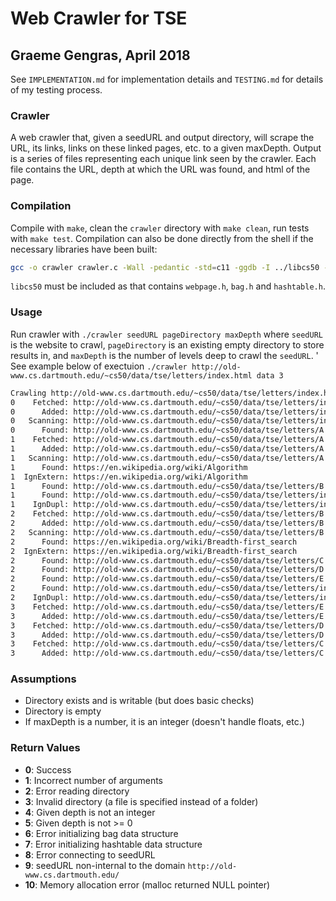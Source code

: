 # Web Crawler for TSE
## Graeme Gengras, April 2018

See `IMPLEMENTATION.md` for implementation details and `TESTING.md`
for details of my testing process.

### Crawler
A web crawler that, given a seedURL and output directory, will scrape the URL, its links, links on these linked pages,
etc. to a given maxDepth.  Output is a series of files representing each unique link seen by the crawler.  Each
file contains the URL, depth at which the URL was found, and html of the page.

### Compilation
Compile with `make`, clean the `crawler` directory with `make clean`,
run tests with `make test`.  Compilation can also be done directly from the shell
if the necessary libraries have been built:

```bash
gcc -o crawler crawler.c -Wall -pedantic -std=c11 -ggdb -I ../libcs50 -L ../libcs50 -lcs50 -I ../common -L ../common -lcommon
```

`libcs50` must be included as that contains `webpage.h`, `bag.h` and `hashtable.h`.

### Usage
Run crawler with `./crawler seedURL pageDirectory maxDepth` where `seedURL`
is the website to crawl, `pageDirectory` is an existing empty directory to store
results in, and `maxDepth` is the number of levels deep to crawl the `seedURL`. '
See example below of exectuion `./crawler http://old-www.cs.dartmouth.edu/~cs50/data/tse/letters/index.html data 3`

```bash
Crawling http://old-www.cs.dartmouth.edu/~cs50/data/tse/letters/index.html with depth 3 ...
0    Fetched: http://old-www.cs.dartmouth.edu/~cs50/data/tse/letters/index.html
0      Added: http://old-www.cs.dartmouth.edu/~cs50/data/tse/letters/index.html
0   Scanning: http://old-www.cs.dartmouth.edu/~cs50/data/tse/letters/index.html
0      Found: http://old-www.cs.dartmouth.edu/~cs50/data/tse/letters/A.html
1    Fetched: http://old-www.cs.dartmouth.edu/~cs50/data/tse/letters/A.html
1      Added: http://old-www.cs.dartmouth.edu/~cs50/data/tse/letters/A.html
1   Scanning: http://old-www.cs.dartmouth.edu/~cs50/data/tse/letters/A.html
1      Found: https://en.wikipedia.org/wiki/Algorithm
1  IgnExtern: https://en.wikipedia.org/wiki/Algorithm
1      Found: http://old-www.cs.dartmouth.edu/~cs50/data/tse/letters/B.html
1      Found: http://old-www.cs.dartmouth.edu/~cs50/data/tse/letters/index.html
1    IgnDupl: http://old-www.cs.dartmouth.edu/~cs50/data/tse/letters/index.html
2    Fetched: http://old-www.cs.dartmouth.edu/~cs50/data/tse/letters/B.html
2      Added: http://old-www.cs.dartmouth.edu/~cs50/data/tse/letters/B.html
2   Scanning: http://old-www.cs.dartmouth.edu/~cs50/data/tse/letters/B.html
2      Found: https://en.wikipedia.org/wiki/Breadth-first_search
2  IgnExtern: https://en.wikipedia.org/wiki/Breadth-first_search
2      Found: http://old-www.cs.dartmouth.edu/~cs50/data/tse/letters/C.html
2      Found: http://old-www.cs.dartmouth.edu/~cs50/data/tse/letters/D.html
2      Found: http://old-www.cs.dartmouth.edu/~cs50/data/tse/letters/E.html
2      Found: http://old-www.cs.dartmouth.edu/~cs50/data/tse/letters/index.html
2    IgnDupl: http://old-www.cs.dartmouth.edu/~cs50/data/tse/letters/index.html
3    Fetched: http://old-www.cs.dartmouth.edu/~cs50/data/tse/letters/E.html
3      Added: http://old-www.cs.dartmouth.edu/~cs50/data/tse/letters/E.html
3    Fetched: http://old-www.cs.dartmouth.edu/~cs50/data/tse/letters/D.html
3      Added: http://old-www.cs.dartmouth.edu/~cs50/data/tse/letters/D.html
3    Fetched: http://old-www.cs.dartmouth.edu/~cs50/data/tse/letters/C.html
3      Added: http://old-www.cs.dartmouth.edu/~cs50/data/tse/letters/C.html
```

### Assumptions
- Directory exists and is writable (but does basic checks)
- Directory is empty
- If maxDepth is a number, it is an integer (doesn't handle floats, etc.)

### Return Values
- **0**: Success
- **1**: Incorrect number of arguments
- **2**: Error reading directory
- **3**: Invalid directory (a file is specified instead of a folder)
- **4**: Given depth is not an integer
- **5**: Given depth is not >= 0
- **6**: Error initializing bag data structure
- **7**: Error initializing hashtable data structure
- **8**: Error connecting to seedURL
- **9**: seedURL non-internal to the domain `http://old-www.cs.dartmouth.edu/`
- **10**: Memory allocation error (malloc returned NULL pointer)
